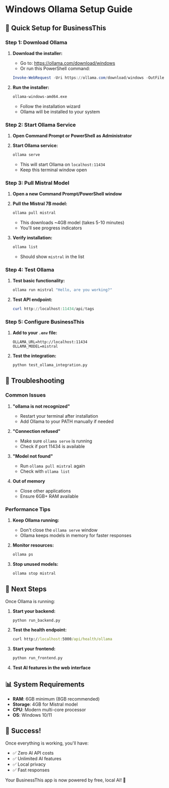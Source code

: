 # Windows Ollama Setup Guide

## 🚀 Quick Setup for BusinessThis

### Step 1: Download Ollama

1. **Download the installer:**
   - Go to: https://ollama.com/download/windows
   - Or run this PowerShell command:
   ```powershell
   Invoke-WebRequest -Uri https://ollama.com/download/windows -OutFile ollama-windows-amd64.exe
   ```

2. **Run the installer:**
   ```cmd
   ollama-windows-amd64.exe
   ```
   - Follow the installation wizard
   - Ollama will be installed to your system

### Step 2: Start Ollama Service

1. **Open Command Prompt or PowerShell as Administrator**

2. **Start Ollama service:**
   ```cmd
   ollama serve
   ```
   - This will start Ollama on `localhost:11434`
   - Keep this terminal window open

### Step 3: Pull Mistral Model

1. **Open a new Command Prompt/PowerShell window**

2. **Pull the Mistral 7B model:**
   ```cmd
   ollama pull mistral
   ```
   - This downloads ~4GB model (takes 5-10 minutes)
   - You'll see progress indicators

3. **Verify installation:**
   ```cmd
   ollama list
   ```
   - Should show `mistral` in the list

### Step 4: Test Ollama

1. **Test basic functionality:**
   ```cmd
   ollama run mistral "Hello, are you working?"
   ```

2. **Test API endpoint:**
   ```powershell
   curl http://localhost:11434/api/tags
   ```

### Step 5: Configure BusinessThis

1. **Add to your `.env` file:**
   ```env
   OLLAMA_URL=http://localhost:11434
   OLLAMA_MODEL=mistral
   ```

2. **Test the integration:**
   ```cmd
   python test_ollama_integration.py
   ```

## 🔧 Troubleshooting

### Common Issues

1. **"ollama is not recognized"**
   - Restart your terminal after installation
   - Add Ollama to your PATH manually if needed

2. **"Connection refused"**
   - Make sure `ollama serve` is running
   - Check if port 11434 is available

3. **"Model not found"**
   - Run `ollama pull mistral` again
   - Check with `ollama list`

4. **Out of memory**
   - Close other applications
   - Ensure 6GB+ RAM available

### Performance Tips

1. **Keep Ollama running:**
   - Don't close the `ollama serve` window
   - Ollama keeps models in memory for faster responses

2. **Monitor resources:**
   ```cmd
   ollama ps
   ```

3. **Stop unused models:**
   ```cmd
   ollama stop mistral
   ```

## 🎯 Next Steps

Once Ollama is running:

1. **Start your backend:**
   ```cmd
   python run_backend.py
   ```

2. **Test the health endpoint:**
   ```cmd
   curl http://localhost:5000/api/health/ollama
   ```

3. **Start your frontend:**
   ```cmd
   python run_frontend.py
   ```

4. **Test AI features in the web interface**

## 📊 System Requirements

- **RAM**: 6GB minimum (8GB recommended)
- **Storage**: 4GB for Mistral model
- **CPU**: Modern multi-core processor
- **OS**: Windows 10/11

## 🎉 Success!

Once everything is working, you'll have:
- ✅ Zero AI API costs
- ✅ Unlimited AI features
- ✅ Local privacy
- ✅ Fast responses

Your BusinessThis app is now powered by free, local AI! 🚀
